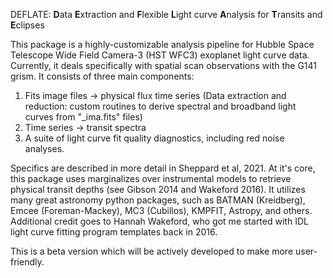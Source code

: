 DEFLATE:
**D**ata **E**xtraction and **F**lexible **L**ight curve **A**nalysis for **T**ransits and **E**clipses

This package is a highly-customizable analysis pipeline for Hubble Space Telescope Wide Field Camera-3 (HST WFC3) exoplanet light curve data. Currently, it deals specifically with spatial scan observations with the G141 grism. It consists of three main components:

1. Fits image files -> physical flux time series (Data extraction and reduction: custom routines to derive spectral and broadband light curves from "\_ima.fits" files)
2. Time series -> transit spectra
3. A suite of light curve fit quality diagnostics, including red noise analyses.

Specifics are described in more detail in Sheppard et al, 2021. At it's core, this package uses marginalizes over instrumental models to retrieve physical transit depths (see Gibson 2014 and Wakeford 2016). It utilizes many great astronomy python packages, such as BATMAN (Kreidberg), Emcee (Foreman-Mackey), MC3 (Cubillos), KMPFIT, Astropy, and others. Additional credit goes to Hannah Wakeford, who got me started with IDL light curve fitting program templates back in 2016.

This is a beta version which will be actively developed to make more user-friendly.

